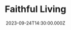 ---
video:
  type: vimeo
  id: 867742017
speaker:
  permalink: bart-wilkins
  name: Bart Wilkins
title: Faithful Living
image: https://i.imgur.com/cZRhaT3.png
date: 2023-09-24T14:30:00.000Z
---
